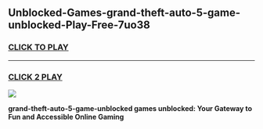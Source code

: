 
## Unblocked-Games-grand-theft-auto-5-game-unblocked-Play-Free-7uo38
<h3>
<a href="https://premium76.site?title=grand-theft-auto-5-game-unblocked&ref=23A">CLICK TO PLAY</a></h3>
<hr>

<h3>
<a href="https://premium76.site?title=grand-theft-auto-5-game-unblocked&ref=23A">CLICK 2 PLAY</a>
  
</h3>

<a href="https://premium76.site?title=grand-theft-auto-5-game-unblocked&ref=23A"><img src="https://clearcache.store/games.png"></a>


**grand-theft-auto-5-game-unblocked games unblocked: Your Gateway to Fun and Accessible Online Gaming**
